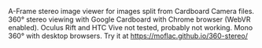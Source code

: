 A-Frame stereo image viewer for images split from Cardboard Camera files.
360° stereo viewing with Google Cardboard with Chrome browser (WebVR enabled). 
Oculus Rift and HTC Vive not tested, probably not working.
Mono 360° with desktop browsers.
Try it at https://moflac.github.io/360-stereo/
